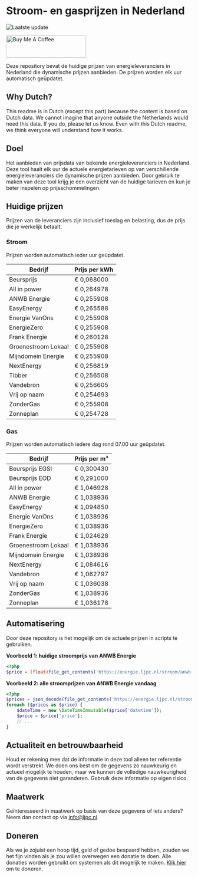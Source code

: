 # Stroom- en gasprijzen in Nederland

![Laatste update](https://img.shields.io/badge/laatste%20update-2023--07--11%2016%3A00%20CET-brightgreen)

<a href="https://www.buymeacoffee.com/Lars-" target="_blank"><img src="https://cdn.buymeacoffee.com/buttons/v2/default-orange.png" alt="Buy Me A Coffee" height="60" style="height: 60px !important;width: 217px !important;" ></a>

Deze repository bevat de huidige prijzen van energieleveranciers in Nederland die dynamische prijzen aanbieden. De prijzen worden elk uur automatisch geüpdatet.

## Why Dutch?

This readme is in Dutch (except this part) because the content is based on Dutch data. We cannot imagine that anyone outside the Netherlands would need this data. If you do, please let us know. Even with this Dutch readme, we think
everyone will understand how it works.

## Doel

Het aanbieden van prijsdata van bekende energieleveranciers in Nederland. Deze tool haalt elk uur de actuele energietarieven op van verschillende energieleveranciers die dynamische prijzen aanbieden. Door gebruik te maken van deze tool
krijg je een overzicht van de huidige tarieven en kun je beter inspelen op prijsschommelingen.

## Huidige prijzen

Prijzen van de leveranciers zijn inclusief toeslag en belasting, dus de prijs die je werkelijk betaalt.

### Stroom

Prijzen worden automatisch ieder uur geüpdatet.

 Bedrijf | Prijs per kWh 
---------|---------------
Beursprijs | € 0,068000
All in power | € 0,264978
ANWB Energie | € 0,255908
EasyEnergy | € 0,265588
Energie VanOns | € 0,255908
EnergieZero | € 0,255908
Frank Energie | € 0,260128
Groenestroom Lokaal | € 0,255908
Mijndomein Energie | € 0,255908
NextEnergy | € 0,256819
Tibber | € 0,256508
Vandebron | € 0,256605
Vrij op naam | € 0,254693
ZonderGas | € 0,255908
Zonneplan | € 0,254728


### Gas

Prijzen worden automatisch iedere dag rond 07.00 uur geüpdatet.

 Bedrijf | Prijs per m³ 
---------|--------------
Beursprijs EGSI | € 0,300430
Beursprijs EOD | € 0,291000
All in power | € 1,046928
ANWB Energie | € 1,038936
EasyEnergy | € 1,094850
Energie VanOns | € 1,038936
EnergieZero | € 1,038936
Frank Energie | € 1,024628
Groenestroom Lokaal | € 1,038936
Mijndomein Energie | € 1,038936
NextEnergy | € 1,084616
Vandebron | € 1,062797
Vrij op naam | € 1,036038
ZonderGas | € 1,038936
Zonneplan | € 1,036178


## Automatisering

Door deze repository is het mogelijk om de actuele prijzen in scripts te gebruiken.

**Voorbeeld 1: huidige stroomprijs van ANWB Energie**

```php
<?php
$price = (float)file_get_contents('https://energie.ljpc.nl/stroom/anwb-energie-nu.txt');

```

**Voorbeeld 2: alle stroomprijzen van ANWB Energie vandaag**

```php
<?php
$prices = json_decode(file_get_contents('https://energie.ljpc.nl/stroom/all-in-power-vandaag.json'),true);
foreach ($prices as $price) {
    $dateTime = new \DateTimeImmutable($price['datetime']);
    $price = $price['price'];
    // ...
}
```

## Actualiteit en betrouwbaarheid

Houd er rekening mee dat de informatie in deze tool alleen ter referentie wordt verstrekt. We doen ons best om de gegevens zo nauwkeurig en actueel mogelijk te houden, maar we kunnen de volledige nauwkeurigheid van de gegevens niet
garanderen. Gebruik deze informatie op eigen risico.

## Maatwerk

Geïnteresseerd in maatwerk op basis van deze gegevens of iets anders? Neem dan contact op
via [info@ljpc.nl](mailto:info@ljpc.nl?subject=Energie%20prijzen).

## Doneren

Als we je zojuist een hoop tijd, geld of gedoe bespaard hebben, zouden we het fijn vinden als je zou willen overwegen een
donatie te doen. Alle donaties worden gebruikt om systemen als dit mogelijk te
maken. [Klik hier](https://www.buymeacoffee.com/Lars-) om te doneren.
